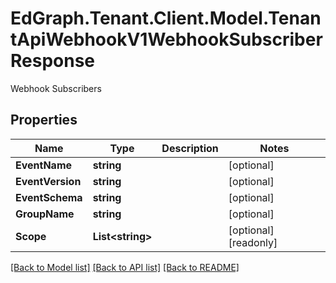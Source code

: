 # EdGraph.Tenant.Client.Model.TenantApiWebhookV1WebhookSubscriberResponse
Webhook Subscribers

## Properties

Name | Type | Description | Notes
------------ | ------------- | ------------- | -------------
**EventName** | **string** |  | [optional] 
**EventVersion** | **string** |  | [optional] 
**EventSchema** | **string** |  | [optional] 
**GroupName** | **string** |  | [optional] 
**Scope** | **List&lt;string&gt;** |  | [optional] [readonly] 

[[Back to Model list]](../README.md#documentation-for-models) [[Back to API list]](../README.md#documentation-for-api-endpoints) [[Back to README]](../README.md)


